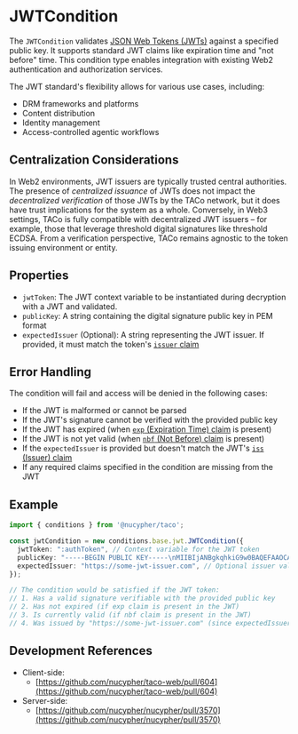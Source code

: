 # JWTCondition

The `JWTCondition` validates [JSON Web Tokens (JWTs)](https://datatracker.ietf.org/doc/html/rfc7519) against a specified public key. It supports standard JWT claims like expiration time and "not before" time. This condition type enables integration with existing Web2 authentication and authorization services.

The JWT standard's flexibility allows for various use cases, including:
- DRM frameworks and platforms
- Content distribution
- Identity management
- Access-controlled agentic workflows

## Centralization Considerations

In Web2 environments, JWT issuers are typically trusted central authorities. The presence of _centralized issuance_ of JWTs does not impact the _decentralized verification_ of those JWTs by the TACo network, but it does have trust implications for the system as a whole. 
Conversely, in Web3 settings, TACo is fully compatible with decentralized JWT issuers – for example, those that leverage threshold digital signatures like threshold ECDSA. From a verification perspective, TACo remains agnostic to the token issuing environment or entity.

## Properties

* `jwtToken`: The JWT context variable to be instantiated during decryption with a JWT and validated.
* `publicKey`: A string containing the digital signature public key in PEM format
* `expectedIssuer` (Optional): A string representing the JWT issuer. If provided, it must match the token's [`issuer` claim](https://datatracker.ietf.org/doc/html/rfc7519#section-4.1.1)

## Error Handling

The condition will fail and access will be denied in the following cases:

* If the JWT is malformed or cannot be parsed
* If the JWT's signature cannot be verified with the provided public key
* If the JWT has expired (when [`exp` (Expiration Time) claim](https://datatracker.ietf.org/doc/html/rfc7519#section-4.1.4) is present)
* If the JWT is not yet valid (when [`nbf` (Not Before) claim](https://datatracker.ietf.org/doc/html/rfc7519#section-4.1.5) is present)
* If the `expectedIssuer` is provided but doesn't match the JWT's [`iss` (Issuer) claim](https://datatracker.ietf.org/doc/html/rfc7519#section-4.1.1)
* If any required claims specified in the condition are missing from the JWT

## Example

```typescript
import { conditions } from '@nucypher/taco';

const jwtCondition = new conditions.base.jwt.JWTCondition({
  jwtToken: ":authToken", // Context variable for the JWT token
  publicKey: "-----BEGIN PUBLIC KEY-----\nMIIBIjANBgkqhkiG9w0BAQEFAAOCAQ8AMIIBCgKCAQEA...", // Public key in PEM format
  expectedIssuer: "https://some-jwt-issuer.com", // Optional issuer validation
});

// The condition would be satisfied if the JWT token:
// 1. Has a valid signature verifiable with the provided public key
// 2. Has not expired (if exp claim is present in the JWT)
// 3. Is currently valid (if nbf claim is present in the JWT)
// 4. Was issued by "https://some-jwt-issuer.com" (since expectedIssuer was specified in the condition)
```

## Development References

* Client-side:
  * [https://github.com/nucypher/taco-web/pull/604](https://github.com/nucypher/taco-web/pull/604)
* Server-side:
  * [https://github.com/nucypher/nucypher/pull/3570](https://github.com/nucypher/nucypher/pull/3570)
